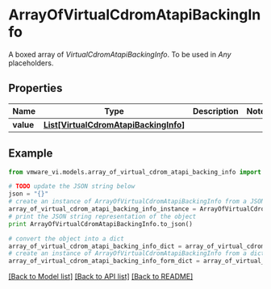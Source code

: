 # ArrayOfVirtualCdromAtapiBackingInfo

A boxed array of *VirtualCdromAtapiBackingInfo*. To be used in *Any* placeholders. 

## Properties
Name | Type | Description | Notes
------------ | ------------- | ------------- | -------------
**value** | [**List[VirtualCdromAtapiBackingInfo]**](VirtualCdromAtapiBackingInfo.md) |  | 

## Example

```python
from vmware_vi.models.array_of_virtual_cdrom_atapi_backing_info import ArrayOfVirtualCdromAtapiBackingInfo

# TODO update the JSON string below
json = "{}"
# create an instance of ArrayOfVirtualCdromAtapiBackingInfo from a JSON string
array_of_virtual_cdrom_atapi_backing_info_instance = ArrayOfVirtualCdromAtapiBackingInfo.from_json(json)
# print the JSON string representation of the object
print ArrayOfVirtualCdromAtapiBackingInfo.to_json()

# convert the object into a dict
array_of_virtual_cdrom_atapi_backing_info_dict = array_of_virtual_cdrom_atapi_backing_info_instance.to_dict()
# create an instance of ArrayOfVirtualCdromAtapiBackingInfo from a dict
array_of_virtual_cdrom_atapi_backing_info_form_dict = array_of_virtual_cdrom_atapi_backing_info.from_dict(array_of_virtual_cdrom_atapi_backing_info_dict)
```
[[Back to Model list]](../README.md#documentation-for-models) [[Back to API list]](../README.md#documentation-for-api-endpoints) [[Back to README]](../README.md)


